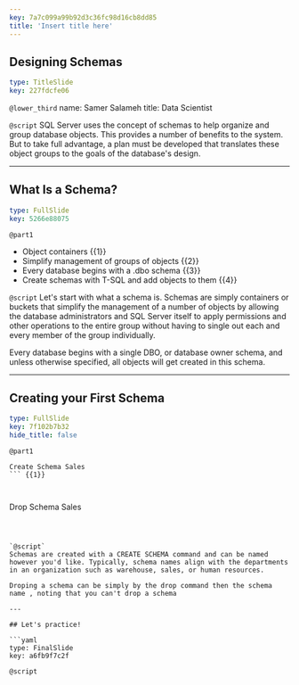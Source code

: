 ```yaml
---
key: 7a7c099a99b92d3c36fc98d16cb8dd85
title: 'Insert title here'
---
```


## Designing Schemas

```yaml
type: TitleSlide
key: 227fdcfe06
```

`@lower_third`
name: Samer Salameh
title: Data Scientist

`@script`
SQL Server uses the concept of schemas to help organize and group database objects. This provides a number of benefits to the system. But to take full advantage, a plan must be developed that translates these object groups to the goals of the database's design.

---

## What Is a Schema?

```yaml
type: FullSlide
key: 5266e88075
```

`@part1`
- Object containers {{1}}
- Simplify management of groups of objects  {{2}}
- Every database begins with a .dbo schema  {{3}}
- Create schemas with T-SQL and add objects to them {{4}}




`@script`
Let's start with what a schema is. Schemas are simply containers or buckets that simplify the management of a number of objects by allowing the database administrators and SQL Server itself to apply permissions and other operations to the entire group without having to single out each and every member of the group individually.

Every database begins with a single DBO, or database owner schema, and unless otherwise specified, all objects will get created in this schema. 



---

## Creating your First Schema

```yaml
type: FullSlide
key: 7f102b7b32
hide_title: false
```

`@part1`
```
Create Schema Sales
``` {{1}}

 
```
Drop Schema Sales
``` {{2}}



`@script`
Schemas are created with a CREATE SCHEMA command and can be named however you'd like. Typically, schema names align with the departments in an organization such as warehouse, sales, or human resources.

Droping a schema can be simply by the drop command then the schema name , noting that you can't drop a schema  

---

## Let's practice!

```yaml
type: FinalSlide
key: a6fb9f7c2f
```

`@script`
